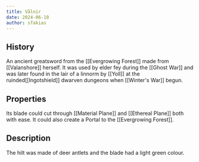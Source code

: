 ```yaml
---
title: Vålnir
date: 2024-06-10
author: sfakias
---
```


## History

An ancient greatsword from the [[Evergrowing Forest]] made from [[Valanshore]] herself. It was used by elder fey during the [[Ghost War]] and was later found in the lair of a linnorm by [[Yoll]] at the ruinded[[Ingotshield]] dwarven dungeons when [[Winter's War]] begun.

## Properties

Its blade could cut through [[Material Plane]] and [[Ethereal Plane]] both with ease. It could also create a Portal to the [[Evergrowing Forest]].

## Description

The hilt was made of deer antlets and the blade had a light green colour.